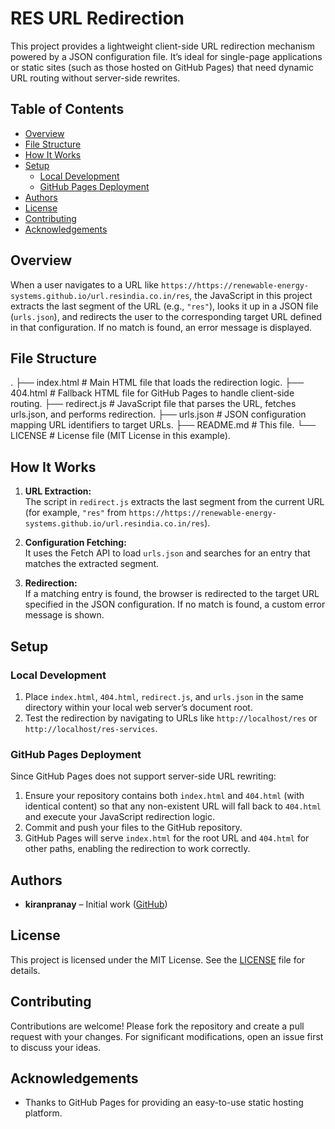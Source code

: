 # RES URL Redirection

This project provides a lightweight client-side URL redirection mechanism powered by a JSON configuration file. It’s ideal for single-page applications or static sites (such as those hosted on GitHub Pages) that need dynamic URL routing without server-side rewrites.

## Table of Contents

- [Overview](#overview)
- [File Structure](#file-structure)
- [How It Works](#how-it-works)
- [Setup](#setup)
  - [Local Development](#local-development)
  - [GitHub Pages Deployment](#github-pages-deployment)
- [Authors](#authors)
- [License](#license)
- [Contributing](#contributing)
- [Acknowledgements](#acknowledgements)

## Overview

When a user navigates to a URL like `https://https://renewable-energy-systems.github.io/url.resindia.co.in/res`, the JavaScript in this project extracts the last segment of the URL (e.g., `"res"`), looks it up in a JSON file (`urls.json`), and redirects the user to the corresponding target URL defined in that configuration. If no match is found, an error message is displayed.

## File Structure

.
├── index.html      # Main HTML file that loads the redirection logic.
├── 404.html        # Fallback HTML file for GitHub Pages to handle client-side routing.
├── redirect.js     # JavaScript file that parses the URL, fetches urls.json, and performs redirection.
├── urls.json       # JSON configuration mapping URL identifiers to target URLs.
├── README.md       # This file.
└── LICENSE         # License file (MIT License in this example).


## How It Works

1. **URL Extraction:**  
   The script in `redirect.js` extracts the last segment from the current URL (for example, `"res"` from `https://https://renewable-energy-systems.github.io/url.resindia.co.in/res`).

2. **Configuration Fetching:**  
   It uses the Fetch API to load `urls.json` and searches for an entry that matches the extracted segment.

3. **Redirection:**  
   If a matching entry is found, the browser is redirected to the target URL specified in the JSON configuration. If no match is found, a custom error message is shown.

## Setup

### Local Development

1. Place `index.html`, `404.html`, `redirect.js`, and `urls.json` in the same directory within your local web server’s document root.
2. Test the redirection by navigating to URLs like `http://localhost/res` or `http://localhost/res-services`.

### GitHub Pages Deployment

Since GitHub Pages does not support server-side URL rewriting:
1. Ensure your repository contains both `index.html` and `404.html` (with identical content) so that any non-existent URL will fall back to `404.html` and execute your JavaScript redirection logic.
2. Commit and push your files to the GitHub repository.
3. GitHub Pages will serve `index.html` for the root URL and `404.html` for other paths, enabling the redirection to work correctly.

## Authors

- **kiranpranay** – Initial work ([GitHub](https://github.com/kiranpranay))

## License

This project is licensed under the MIT License. See the [LICENSE](LICENSE) file for details.

## Contributing

Contributions are welcome! Please fork the repository and create a pull request with your changes. For significant modifications, open an issue first to discuss your ideas.

## Acknowledgements

- Thanks to GitHub Pages for providing an easy-to-use static hosting platform.


